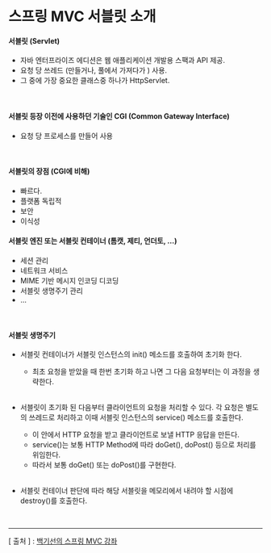 스프링 MVC 서블릿 소개
===

#### 서블릿 (Servlet)  
+ 자바 엔터프라이즈 에디션은 웹 애플리케이션 개발용 스팩과 API 제공.  
+ 요청 당 쓰레드 (만들거나, 풀에서 가져다가 ) 사용.  
+ 그 중에 가장 중요한 클래스중 하나가 HttpServlet.  

<br/>

#### 서블릿 등장 이전에 사용하던 기술인 CGI (Common Gateway Interface)  
+ 요청 당 프로세스를 만들어 사용

<br/>

#### 서블릿의 장점 (CGI에 비해)  
+ 빠르다.  
+ 플랫폼 독립적  
+ 보안  
+ 이식성  

#### 서블릿 엔진 또는 서블릿 컨테이너 (톰캣, 제티, 언더토, ...)  
+ 세션 관리
+ 네트워크 서비스
+ MIME 기반 메시지 인코딩 디코딩
+ 서블릿 생명주기 관리
+ ...

<br/>

#### 서블릿 생명주기
+ 서블릿 컨테이너가 서블릿 인스턴스의 init() 메소드를 호출하여 초기화 한다.
  - 최초 요청을 받았을 때 한번 초기화 하고 나면 그 다음 요청부터는 이 과정을 생략한다.
  
  <br/>
  
+ 서블릿이 초기화 된 다음부터 클라이언트의 요청을 처리할 수 있다. 각 요청은 별도의 쓰레드로 처리하고 이때 서블릿 인스턴스의 service() 메소드를 호출한다.
  - 이 안에서 HTTP 요청을 받고 클라이언트로 보낼 HTTP 응답을 만든다.
  - service()는 보통 HTTP Method에 따라 doGet(), doPost() 등으로 처리를 위임한다.
  - 따라서 보통 doGet() 또는 doPost()를 구현한다.
  
  <br/>
  
+ 서블릿 컨테이너 판단에 따라 해당 서블릿을 메모리에서 내려야 할 시점에 destroy()를 호출한다.

<br/>

---
[ 출처 ] : [백기선의 스프링 MVC 강좌](https://www.inflearn.com/course/%EC%9B%B9-mvc#)   
